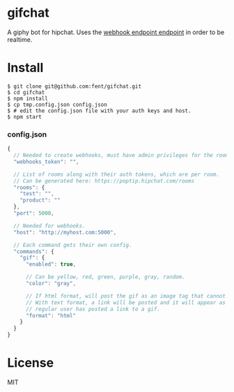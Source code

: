 # gifchat

A giphy bot for hipchat. Uses the [webhook endpoint endpoint](https://www.hipchat.com/docs/apiv2/method/create_webhook) in order to be realtime.

# Install

    $ git clone git@github.com:fent/gifchat.git
    $ cd gifchat
    $ npm install
    $ cp tmp.config.json config.json
    $ # edit the config.json file with your auth keys and host.
    $ npm start

### config.json

```javascript
{
  // Needed to create webhooks, must have admin privileges for the room.
  "webhooks_token": "",

  // List of rooms along with their auth tokens, which are per room.
  // Can be generated here: https://poptip.hipchat.com/rooms
  "rooms": {
    "test": "",
    "product": ""
  },
  "port": 5000,

  // Needed for webhooks.
  "host": "http://myhost.com:5000",

  // Each command gets their own config.
  "commands": {
    "gif": {
      "enabled": true,

      // Can be yellow, red, green, purple, gray, random.
      "color": "gray",

      // If html format, will post the gif as an image tag that cannot be hidden.
      // With text format, a link will be posted and it will appear as if a
      // regular user has posted a link to a gif.
      "format": "html"
    }
  }
}
```

# License
MIT
